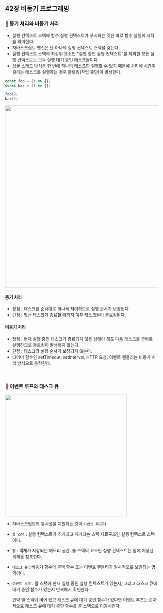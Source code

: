 ## 42장 비동기 프로그래밍

### 📌 동기 처리와 비동기 처리
- 실행 컨텍스트 스택에 함수 실행 컨텍스트가 푸시되는 것은 바로 함수 실행의 시작을 의미한다.
- 자바스크립트 엔진은 단 하나의 실행 컨텍스트 스택을 갖는다.
- 실행 컨텍스트 스택의 최상위 요소인 "실행 중인 실행 컨텍스트"를 제외한 모든 실행 컨텍스트는 모두 실행 대기 중인 태스크들이다.
- 싱글 스레드 방식은 한 번에 하나의 태스크만 실행할 수 있기 때문에 처리에 시간이 걸리는 태스크를 실행하는 경우 블로킹(작업 중단)이 발생한다.
```js
const foo = () => {};
const bar = () => {};

foo();
bar();
```
<img src="https://user-images.githubusercontent.com/89966610/182862360-f0eaa4fd-f960-4225-a75a-fbb492e39b01.png" width=600px />

#### 동기 처리
- 장점 : 태스크를 순서대로 하나씩 처리하므로 실행 순서가 보장된다.
- 단점 : 앞선 태스크가 종료할 때까지 이후 태스크들이 블로킹된다.

#### 비동기 처리
- 장점 : 현재 실행 중인 태스크가 종료되지 않은 상태라 해도 다음 태스크를 곧바로 실행하므로 블로킹이 발생하지 않는다.
- 단점 : 태스크의 실행 순서가 보장되지 않는다.
- 타이머 함수인 setTimeout, setInterval, HTTP 요청, 이벤트 핸들러는 비동기 처리 방식으로 동작한다.
<br>

### 📌 이벤트 루프와 태스크 큐
<img src="https://user-images.githubusercontent.com/89966610/182863808-3b2544fa-ad0e-4740-a80a-9dc41343d558.png" width=400px />

- 자바스크립트의 동시성을 지원하는 것이 `이벤트 루프`다.
- `콜 스택` : 실행 컨텍스트가 추가되고 제거되는 스택 자료구조인 실행 컨텍스트 스택이다.
- `힙` : 객체가 저장되는 메모리 공간. 콜 스택의 요소인 실행 컨텍스트는 힙에 저장된 객체를 참조한다.
- `태스크 큐` : 비동기 함수의 콜백 함수 또는 이벤트 핸들러가 일시적으로 보관되는 영역이다.
- `이벤트 루프` : 콜 스택에 현재 실행 중인 실행 컨텍스트가 있는지, 그리고 태스크 큐에 대기 중인 함수가 있는지 반복해서 확인한다.

  만약 콜 스택이 비어 있고 태스크 큐에 대기 중인 함수가 있다면 이벤트 루프는 순차적으로 태스크 큐에 대기 중인 함수를 콜 스택으로 이동시킨다.
